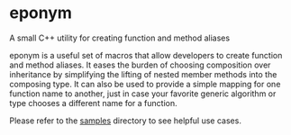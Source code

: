 # eponym
A small C++ utility for creating function and method aliases

eponym is a useful set of macros that allow developers to create function and method
aliases. It eases the burden of choosing composition over inheritance by simplifying
the lifting of nested member methods into the composing type. It can also be used to
provide a simple mapping for one function name to another, just in case your favorite
generic algorithm or type chooses a different name for a function.

Please refer to the [samples](samples/) directory to see helpful use cases.
